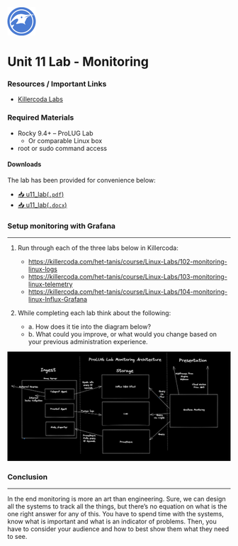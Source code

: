 <div class="flex-container">
        <img src="https://github.com/ProfessionalLinuxUsersGroup/img/blob/main/Assets/Logos/ProLUG_Round_Transparent_LOGO.png?raw=true" width="64" height="64"></img>
    <p>
        <h1>Unit 11 Lab - Monitoring</h1>
    </p>
</div>

### Resources / Important Links

- [Killercoda Labs](https://killercoda.com/learn)

### Required Materials

- Rocky 9.4+ – ProLUG Lab
  - Or comparable Linux box
- root or sudo command access

#### Downloads

The lab has been provided for convenience below:

- <a href="./assets/downloads/u11/u11_lab.pdf" target="_blank" download>📥 u11_lab(`.pdf`)</a>
- <a href="./assets/downloads/u11/u11_lab.docx" target="_blank" download>📥 u11_lab(`.docx`)</a>

### Setup monitoring with Grafana

---

1. Run through each of the three labs below in Killercoda:

   - <https://killercoda.com/het-tanis/course/Linux-Labs/102-monitoring-linux-logs>
   - <https://killercoda.com/het-tanis/course/Linux-Labs/103-monitoring-linux-telemetry>
   - <https://killercoda.com/het-tanis/course/Linux-Labs/104-monitoring-linux-Influx-Grafana>

2. While completing each lab think about the following:

   - a. How does it tie into the diagram below?
   - b. What could you improve, or what would you change based on your previous administration experience.

![Lab Monitoring Diagram](https://github.com/ProfessionalLinuxUsersGroup/img/blob/main/Assets/Dia/lma.png)

### Conclusion

---

In the end monitoring is more an art than engineering. Sure, we can design all the systems to track all
the things, but there’s no equation on what is the one right answer for any of this. You have to spend
time with the systems, know what is important and what is an indicator of problems. Then, you have to
consider your audience and how to best show them what they need to see.
